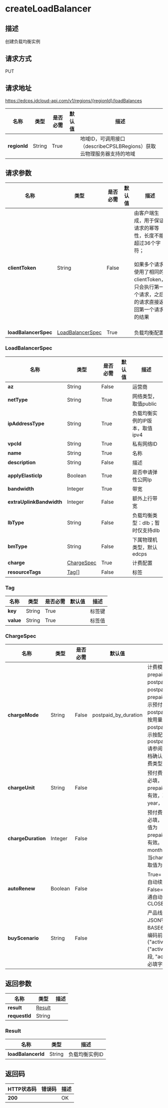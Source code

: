 # createLoadBalancer


## 描述
创建负载均衡实例

## 请求方式
PUT

## 请求地址
https://edcps.jdcloud-api.com/v1/regions/{regionId}/loadBalances

|名称|类型|是否必需|默认值|描述|
|---|---|---|---|---|
|**regionId**|String|True| |地域ID，可调用接口（describeCPSLBRegions）获取云物理服务器支持的地域|

## 请求参数
|名称|类型|是否必需|默认值|描述|
|---|---|---|---|---|
|**clientToken**|String|False| |由客户端生成，用于保证请求的幂等性，长度不能超过36个字符；<br/><br>如果多个请求使用了相同的clientToken，只会执行第一个请求，之后的请求直接返回第一个请求的结果<br/><br>|
|**loadBalancerSpec**|[LoadBalancerSpec](#loadbalancerspec)|True| |负载均衡配置|

### <div id="LoadBalancerSpec">LoadBalancerSpec</div>
|名称|类型|是否必需|默认值|描述|
|---|---|---|---|---|
|**az**|String|False| |运营商|
|**netType**|String|True| |网络类型，取值public|
|**ipAddressType**|String|True| |负载均衡实例的IP版本，取值ipv4|
|**vpcId**|String|True| |私有网络ID|
|**name**|String|True| |名称|
|**description**|String|False| |描述|
|**applyElasticIp**|Boolean|True| |是否申请弹性公网Ip|
|**bandwidth**|Integer|True| |带宽|
|**extraUplinkBandwidth**|Integer|False| |额外上行带宽|
|**lbType**|String|False| |负载均衡类型：dlb；暂时仅支持dlb|
|**bmType**|String|False| |下属物理机类型，默认edcps|
|**charge**|[ChargeSpec](#chargespec)|True| |计费配置|
|**resourceTags**|[Tag[]](#tag)|False| |标签|
### <div id="Tag">Tag</div>
|名称|类型|是否必需|默认值|描述|
|---|---|---|---|---|
|**key**|String|True| |标签键|
|**value**|String|True| |标签值|
### <div id="ChargeSpec">ChargeSpec</div>
|名称|类型|是否必需|默认值|描述|
|---|---|---|---|---|
|**chargeMode**|String|False|postpaid_by_duration|计费模式，取值为：prepaid_by_duration，postpaid_by_usage或postpaid_by_duration，prepaid_by_duration表示预付费，postpaid_by_usage表示按用量后付费，postpaid_by_duration表示按配置后付费，默认为postpaid_by_duration.请参阅具体产品线帮助文档确认该产品线支持的计费类型|
|**chargeUnit**|String|False| |预付费计费单位，预付费必填，当chargeMode为prepaid_by_duration时有效，取值为：month、year，默认为month|
|**chargeDuration**|Integer|False| |预付费计费时长，预付费必填，当chargeMode取值为prepaid_by_duration时有效。当chargeUnit为month时取值为：1~9，当chargeUnit为year时取值为：1、2、3|
|**autoRenew**|Boolean|False| |True=：OPEN——开通自动续费、False=CLOSE—— 不开通自动续费，默认为CLOSE|
|**buyScenario**|String|False| |产品线统一活动凭证JSON字符串，需要BASE64编码，目前要求编码前格式为 {"activity":{"activityType":必填字段, "activityIdentifier":必填字段}}|

## 返回参数
|名称|类型|描述|
|---|---|---|
|**result**|[Result](#result)| |
|**requestId**|String| |

### <div id="Result">Result</div>
|名称|类型|描述|
|---|---|---|
|**loadBalancerId**|String|负载均衡实例ID|

## 返回码
|HTTP状态码|错误码|描述|
|---|---|---|
|**200**||OK|
